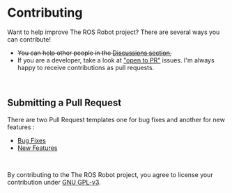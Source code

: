 # Contributing

Want to help improve The ROS Robot project? There are several ways you can contribute!

   - ~~You can help other people in the <a href="https://github.com/samyarsadat/ROS-Robot/discussions">Discussions section</a>,~~
   - If you are a developer, take a look at <a href="https://github.com/samyarsadat/ROS-Robot/labels/open%20to%20PR">"open to PR"</a> issues. I'm always happy to receive contributions as pull requests.

<br>

## Submitting a Pull Request
There are two Pull Request templates one for bug fixes and another for new features :

   - <a href="https://github.com/samyarsadat/ROS-Robot/blob/dev/.github/PULL_REQUEST_TEMPLATE/bug-fix.md">Bug Fixes</a>
   - <a href="https://github.com/samyarsadat/ROS-Robot/blob/dev/.github/PULL_REQUEST_TEMPLATE/new-feature.md">New Features</a>

<br>

By contributing to the The ROS Robot project, you agree to license your contribution under <a href="https://github.com/samyarsadat/ROS-Robot/blob/dev/LICENSE">GNU GPL-v3</a>.